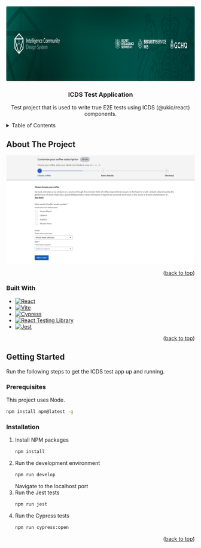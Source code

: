 <a id="readme-top"></a>

<br />
<div align="center">
  <a href="https://github.com/mi6/ic-ui-kit/">
    <img src="./src/assets/sis-gh-banner.png" alt="IC Community Banner" width="1000" height="200">
  </a>

   <h3 align="center">ICDS Test Application</h3>

  <p align="center">
    Test project that is used to write true E2E tests using ICDS (@ukic/react) components.
  </p>
</div>

<details>
  <summary>Table of Contents</summary>
  <ol>
    <li>
      <a href="#about-the-project">About The Project</a>
      <ul>
        <li><a href="#built-with">Built With</a></li>
      </ul>
    </li>
    <li>
      <a href="#getting-started">Getting Started</a>
      <ul>
        <li><a href="#prerequisites">Prerequisites</a></li>
        <li><a href="#installation">Installation</a></li>
      </ul>
    </li>
  </ol>
</details>

## About The Project

![ICDS Test App Screen Shot][product-screenshot]



<p align="right">(<a href="#readme-top">back to top</a>)</p>



### Built With

* [![React][React.js]][React-url]
* [![Vite][Vitejs.dev]][Vite-url]
* [![Cypress][cypress.io]][Cypress-url]
* [![React Testing Library][ReactTestingLibrary]][RTL-url]
* [![Jest][jestjs.io]][Jest-url]

<p align="right">(<a href="#readme-top">back to top</a>)</p>

## Getting Started

Run the following steps to get the ICDS test app up and running.

### Prerequisites

This project uses Node.
  ```sh
  npm install npm@latest -g
  ```

### Installation

1. Install NPM packages
   ```sh
   npm install
   ```
2. Run the development environment
   ```sh
   npm run develop
   ```
   Navigate to the localhost port
3. Run the Jest tests
   ```sh
   npm run jest
   ```
4. Run the Cypress tests
   ```sh
   npm run cypress:open
   ```

<p align="right">(<a href="#readme-top">back to top</a>)</p>

[banner]: ./src/assets/sis-gh-banner.png
[product-screenshot]: ./src/assets/image-1.png
[Vitejs.dev]: https://img.shields.io/badge/Vite-B73BFE?style=for-the-badge&logo=vite&logoColor=FFD62E
[Vite-url]: https://vitejs.dev/
[React.js]: https://img.shields.io/badge/React-20232A?style=for-the-badge&logo=react&logoColor=61DAFB
[React-url]: https://reactjs.org/
[Cypress.io]: https://img.shields.io/badge/Cypress-17202C?style=for-the-badge&logo=cypress&logoColor=white
[Cypress-url]: https://www.cypress.io/
[ReactTestingLibrary]: https://img.shields.io/badge/react%20testing%20library-0088CC?style=for-the-badge&logo=reactos&logoColor=white
[RTL-url]: https://testing-library.com/docs/react-testing-library/intro/
[Jestjs.io]: https://img.shields.io/badge/Jest-C21325?style=for-the-badge&logo=jest&logoColor=white
[Jest-url]: https://jestjs.io/